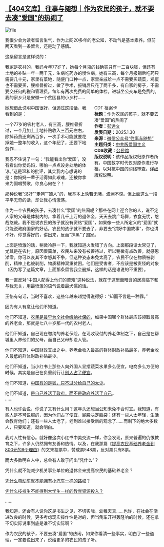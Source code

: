 <!--1738229771000-->
[【404文库】 往事与随想｜作为农民的孩子，就不要去凑“爱国”的热闹了](https://chinadigitaltimes.net/chinese/715467.html)
------

<p><img decoding="async" src="https://chinadigitaltimes.net/chinese/files/2025/01/image-1738229259879.png" alt="file"></p><p>我很少会为读者留言生气，作为上网20多年的老公知，不动气是基本素养。但前两天看到一条留言，还是动了感情。</p><p>这条留言是这样说的：</p><p>我家是农村的，我妈今年77岁了，她每个月领的钱确实只有一二百块钱，但还有土地的补贴一年一两千元，生病吃药办的慢性病，她有三高，每个月报销后吃药只需要几十元，家里有菜地，随便门口种一点，家里亲戚给一点不需要买蔬菜，鸡蛋也不需要买，腰椎骨折过，做了手术，报销后只花了两千多，有自家的房子，不需要交任何的税和管理费。每年有两次免费的简单的体检。进城坐公交车是免费的。我的家乡只是安徽一个贫困县的小乡村……</p><div style="width:42%;float:right;padding-left:20px;"><div class="su-spoiler su-spoiler-style-fancy su-spoiler-icon-chevron-circle" data-scroll-offset="0" data-anchor-in-url="no"><div class="su-spoiler-title" tabindex="0" role="button"><span class="su-spoiler-icon"></span>CDT 档案卡</div><div class="su-spoiler-content su-u-clearfix su-u-trim"><strong>标题：</strong>作为农民的孩子，就不要去凑“爱国”的热闹了<br><strong>作者：</strong><a href="https://chinadigitaltimes.net/space/往事与随想" target="_blank">彭远文</a><br><strong>发表日期：</strong>2025.1.30<br><strong>来源：</strong><a href="https://web.archive.org/web/20250129074916/https://mp.weixin.qq.com/s/dHyQfi03shrjDPyEd0O3ig" target="_blank">微信公众号“往事与随想”</a><br><strong>主题归类：</strong><a href="https://chinadigitaltimes.net/space/中共版爱国主义" target="_blank">中共版爱国主义</a><br><strong>CDS收藏：</strong><a href="https://chinadigitaltimes.net/space/%E5%85%AC%E6%B0%91%E9%A6%86" target="_blank" rel="noopener">公民馆</a><br><strong>版权说明：</strong>该作品版权归原作者所有。中国数字时代仅对原作进行存档，以对抗中国的网络审查。<a href="https://chinadigitaltimes.net/chinese/copyright">详细版权说明</a>。</div></div></div><p>她想借此说明中国很好，但透过这段话，我看到的是：</p><p>一个77岁的农村老人，有三高，腰椎骨折过，一个月加上土地补贴收入三百元左右，除掉药费还剩两百多，一次手术可能就要花掉她一整年的收入，这个年纪了，还要下地劳作……  </p><p>我忍不住说了一句：“我能看出你‘爱国’，没有看出你爱妈妈，哪怕一点点设身处地的体谅。”这是温和的批评，其实我内心想说的是：你妈妈一辈子活得如此艰难，还被你拿来为国唱赞歌，你良心何在？！  </p><p>那种说我“汉奸”“走狗”“殖人”的，我基本上孰若无睹，波澜不惊。但上面这么一段平平无奇的话，却让我心情激荡。</p><p>作为一个农民的孩子，去凑什么“爱国”的热闹呢？那些在网上迎合你的人，说不定人家的父母是体制内的，拿着几千上万的退休金，天天去跳广场舞，衣食无忧，悠哉悠哉。我不是说农民的孩子就没有资格“爱国”，如果像一些人所定义的“爱国”就只能说政府国家的好话，农民的孩子就不要去了，非要去“讲好中国故事”，你也讲不好，你觉得好的，讲出来，反而“抹黑“了国家。</p><p>上面是愤激的话，稍微冷静一下，我就知道火发错了方向。上面那段话太常见了，尤其是在农村。原因很简单，农民从来没有被善待过，所以稍微有点改善，就感恩涕零。你可以哀其不幸怒其不争，但这种姿态未免太高了，农民不仅在物质被剥削，精神上也被剥削，物质精神双重贫困。他们是受害者，不应该是被责怪的对象（因为写了这篇文章，上面那条留言我会删掉，这样的话是谁说的不重要）。</p><p>我一直反对“中国人配得上他们的苦难”这种说法，就在于这里面暗含的居高临下和与我无关，用最愤激的语气说着最犬儒的话。</p><p>王怡有句话，当时不喜欢，这些年越来越觉得说得好：“知而不言是一种罪。”</p><p>因为有人有意让他们不知道。</p><p>他们不知道，<a href="https://mp.weixin.qq.com/s?__biz=MzI1NzEwOTI3OQ==&amp;mid=2648484337&amp;idx=1&amp;sn=406854e845498e34d39577ebccef1fd5&amp;scene=21#wechat_redirect">农民是最早为全社会缴纳社保的</a>，如果中国哪个群体最应该领取最高的养老金，那就是七八十岁那一代的农村老人。</p><p>他们不知道，自己现在缴纳的养老保险，在现收现付的养老体制之下，自己是在帮城里人养他们的父母，而自己父母却没人管。</p><p>他们不知道，中国财政支出之中，养老金收入最高的群体财政补贴最多，养老金收入最低的群体财政补贴最少。</p><p>他们不知道，当小红书上那些人向外国人显摆蔬菜水果多么便宜，电商多么方便的时候，其实是自己在负重前行让<a href="https://mp.weixin.qq.com/s?__biz=MzI1NzEwOTI3OQ==&amp;mid=2648484032&amp;idx=1&amp;sn=d46eefcbe00314fbbd45d7dc1446766b&amp;scene=21#wechat_redirect">别人占了便宜</a>。</p><p>他们不知道，<a href="https://mp.weixin.qq.com/s?__biz=MzI1NzEwOTI3OQ==&amp;mid=2648484334&amp;idx=1&amp;sn=856754beb687ad65ef6d14bcdf71ffac&amp;scene=21#wechat_redirect">中国有的是钱，只不过分给自己的太少</a>。</p><p>他们不知道，<a href="https://mp.weixin.qq.com/s?__biz=MzI1NzEwOTI3OQ==&amp;mid=2648484344&amp;idx=1&amp;sn=9dbe41fd5047e9ba18ff74e34dadd934&amp;scene=21#wechat_redirect">是自己养活了政府，而不是政府养活了自己</a>。<br>……</p><p>有人也许会说，你说了又有什么用？这年头还想当公知未免不合时宜。我知道，有些人是不可说服的，因为他们占了便宜，屁股决定脑袋；还有一些人太年轻，生活会教育他们；还有一些人太老了，老到难以接受新的观念了……而剩下的绝大多数人，只要知道，就会明白。</p><p>我对人性有信心。就好像这次小红书中美交流一样，你会发现，原来普遍的仇恨教育之下，许多人仍然拥有友善和热情。以及，在我那篇《<a href="https://mp.weixin.qq.com/s?__biz=MzI1NzEwOTI3OQ==&amp;mid=2648484337&amp;idx=1&amp;sn=406854e845498e34d39577ebccef1fd5&amp;scene=21#wechat_redirect">提高农民基础养老金到800元的8个理由</a>》的文末投票中，赞成票548票，反对票只有8票。</p><p>而大多数明白人中，总会有人敢于问出“凭什么”？  </p><p>凭什么就不能减少机关事业单位的退休金来提高农民的基础养老金？  </p><p><a href="https://mp.weixin.qq.com/s?__biz=MzI1NzEwOTI3OQ==&amp;mid=2648484216&amp;idx=1&amp;sn=34e0b22c53b286215f9ee76d82ddb715&amp;scene=21#wechat_redirect">凭什么电动车就不能拥有小汽车一样的路权</a>？</p><p><a href="https://mp.weixin.qq.com/s?__biz=MzI1NzEwOTI3OQ==&amp;mid=2648484020&amp;idx=1&amp;sn=32de29b7db7b38223431a33a35107abc&amp;scene=21#wechat_redirect">凭什么技校生不能得到大学生一样的教育资源投入？</a></p><p>……  </p><p>我知道，还会有人说你这是书生之见，不切实际，幼稚天真……也许，在社会在渐进改良的时候，更多考虑现实操作性是对的，但当倒车开得轰隆响的时候，还在拿不切实际说事到底是谁不切实际啊？  </p><p>作为农民的孩子，不要去凑“爱国”的热闹，如果你看清一些事实，明白了一些道理，一定要说出来了，说给更多的农民的孩子听。</p><div class="addtoany_share_save_container addtoany_content addtoany_content_bottom"><div class="a2a_kit a2a_kit_size_32 addtoany_list" data-a2a-url="https://chinadigitaltimes.net/chinese/715467.html" data-a2a-title="【404文库】 往事与随想｜作为农民的孩子，就不要去凑“爱国”的热闹了"><a class="a2a_button_facebook" href="https://www.addtoany.com/add_to/facebook?linkurl=https%3A%2F%2Fchinadigitaltimes.net%2Fchinese%2F715467.html&amp;linkname=%E3%80%90404%E6%96%87%E5%BA%93%E3%80%91%20%E5%BE%80%E4%BA%8B%E4%B8%8E%E9%9A%8F%E6%83%B3%EF%BD%9C%E4%BD%9C%E4%B8%BA%E5%86%9C%E6%B0%91%E7%9A%84%E5%AD%A9%E5%AD%90%EF%BC%8C%E5%B0%B1%E4%B8%8D%E8%A6%81%E5%8E%BB%E5%87%91%E2%80%9C%E7%88%B1%E5%9B%BD%E2%80%9D%E7%9A%84%E7%83%AD%E9%97%B9%E4%BA%86" title="Facebook" rel="nofollow noopener" target="_blank"></a><a class="a2a_button_twitter" href="https://www.addtoany.com/add_to/twitter?linkurl=https%3A%2F%2Fchinadigitaltimes.net%2Fchinese%2F715467.html&amp;linkname=%E3%80%90404%E6%96%87%E5%BA%93%E3%80%91%20%E5%BE%80%E4%BA%8B%E4%B8%8E%E9%9A%8F%E6%83%B3%EF%BD%9C%E4%BD%9C%E4%B8%BA%E5%86%9C%E6%B0%91%E7%9A%84%E5%AD%A9%E5%AD%90%EF%BC%8C%E5%B0%B1%E4%B8%8D%E8%A6%81%E5%8E%BB%E5%87%91%E2%80%9C%E7%88%B1%E5%9B%BD%E2%80%9D%E7%9A%84%E7%83%AD%E9%97%B9%E4%BA%86" title="Twitter" rel="nofollow noopener" target="_blank"></a><a class="a2a_button_telegram" href="https://www.addtoany.com/add_to/telegram?linkurl=https%3A%2F%2Fchinadigitaltimes.net%2Fchinese%2F715467.html&amp;linkname=%E3%80%90404%E6%96%87%E5%BA%93%E3%80%91%20%E5%BE%80%E4%BA%8B%E4%B8%8E%E9%9A%8F%E6%83%B3%EF%BD%9C%E4%BD%9C%E4%B8%BA%E5%86%9C%E6%B0%91%E7%9A%84%E5%AD%A9%E5%AD%90%EF%BC%8C%E5%B0%B1%E4%B8%8D%E8%A6%81%E5%8E%BB%E5%87%91%E2%80%9C%E7%88%B1%E5%9B%BD%E2%80%9D%E7%9A%84%E7%83%AD%E9%97%B9%E4%BA%86" title="Telegram" rel="nofollow noopener" target="_blank"></a><a class="a2a_button_reddit" href="https://www.addtoany.com/add_to/reddit?linkurl=https%3A%2F%2Fchinadigitaltimes.net%2Fchinese%2F715467.html&amp;linkname=%E3%80%90404%E6%96%87%E5%BA%93%E3%80%91%20%E5%BE%80%E4%BA%8B%E4%B8%8E%E9%9A%8F%E6%83%B3%EF%BD%9C%E4%BD%9C%E4%B8%BA%E5%86%9C%E6%B0%91%E7%9A%84%E5%AD%A9%E5%AD%90%EF%BC%8C%E5%B0%B1%E4%B8%8D%E8%A6%81%E5%8E%BB%E5%87%91%E2%80%9C%E7%88%B1%E5%9B%BD%E2%80%9D%E7%9A%84%E7%83%AD%E9%97%B9%E4%BA%86" title="Reddit" rel="nofollow noopener" target="_blank"></a><a class="a2a_button_whatsapp" href="https://www.addtoany.com/add_to/whatsapp?linkurl=https%3A%2F%2Fchinadigitaltimes.net%2Fchinese%2F715467.html&amp;linkname=%E3%80%90404%E6%96%87%E5%BA%93%E3%80%91%20%E5%BE%80%E4%BA%8B%E4%B8%8E%E9%9A%8F%E6%83%B3%EF%BD%9C%E4%BD%9C%E4%B8%BA%E5%86%9C%E6%B0%91%E7%9A%84%E5%AD%A9%E5%AD%90%EF%BC%8C%E5%B0%B1%E4%B8%8D%E8%A6%81%E5%8E%BB%E5%87%91%E2%80%9C%E7%88%B1%E5%9B%BD%E2%80%9D%E7%9A%84%E7%83%AD%E9%97%B9%E4%BA%86" title="WhatsApp" rel="nofollow noopener" target="_blank"></a><a class="a2a_button_email" href="https://www.addtoany.com/add_to/email?linkurl=https%3A%2F%2Fchinadigitaltimes.net%2Fchinese%2F715467.html&amp;linkname=%E3%80%90404%E6%96%87%E5%BA%93%E3%80%91%20%E5%BE%80%E4%BA%8B%E4%B8%8E%E9%9A%8F%E6%83%B3%EF%BD%9C%E4%BD%9C%E4%B8%BA%E5%86%9C%E6%B0%91%E7%9A%84%E5%AD%A9%E5%AD%90%EF%BC%8C%E5%B0%B1%E4%B8%8D%E8%A6%81%E5%8E%BB%E5%87%91%E2%80%9C%E7%88%B1%E5%9B%BD%E2%80%9D%E7%9A%84%E7%83%AD%E9%97%B9%E4%BA%86" title="Email" rel="nofollow noopener" target="_blank"></a><a class="a2a_button_copy_link" href="https://www.addtoany.com/add_to/copy_link?linkurl=https%3A%2F%2Fchinadigitaltimes.net%2Fchinese%2F715467.html&amp;linkname=%E3%80%90404%E6%96%87%E5%BA%93%E3%80%91%20%E5%BE%80%E4%BA%8B%E4%B8%8E%E9%9A%8F%E6%83%B3%EF%BD%9C%E4%BD%9C%E4%B8%BA%E5%86%9C%E6%B0%91%E7%9A%84%E5%AD%A9%E5%AD%90%EF%BC%8C%E5%B0%B1%E4%B8%8D%E8%A6%81%E5%8E%BB%E5%87%91%E2%80%9C%E7%88%B1%E5%9B%BD%E2%80%9D%E7%9A%84%E7%83%AD%E9%97%B9%E4%BA%86" title="Copy Link" rel="nofollow noopener" target="_blank"></a><a class="a2a_dd addtoany_share_save addtoany_share" href="https://www.addtoany.com/share"></a></div></div>

